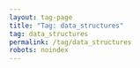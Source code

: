 ```yaml
---
layout: tag-page
title: "Tag: data_structures"
tag: data_structures
permalink: /tag/data_structures
robots: noindex
---
```

